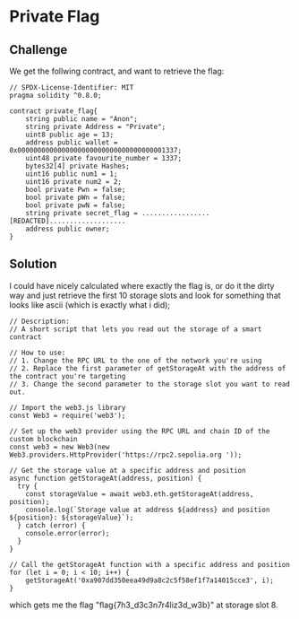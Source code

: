 # Private Flag

## Challenge 

We get the follwing contract, and want to retrieve the flag:

```
// SPDX-License-Identifier: MIT
pragma solidity ^0.8.0;

contract private_flag{
    string public name = "Anon";
    string private Address = "Private";
    uint8 public age = 13;
    address public wallet = 0x0000000000000000000000000000000000001337;
    uint48 private favourite_number = 1337;
    bytes32[4] private Hashes;
    uint16 public num1 = 1;
    uint16 private num2 = 2;
    bool private Pwn = false;
    bool private pWn = false;
    bool private pwN = false;
    string private secret_flag = .................[REDACTED]...................
    address public owner;
}
```

## Solution

I could have nicely calculated where exactly the flag is, or do it the dirty way and just retrieve the first 10 storage slots and look for something that looks like ascii (which is exactly what i did);

```
// Description:
// A short script that lets you read out the storage of a smart contract

// How to use:
// 1. Change the RPC URL to the one of the network you're using
// 2. Replace the first parameter of getStorageAt with the address of the contract you're targeting
// 3. Change the second parameter to the storage slot you want to read out.

// Import the web3.js library
const Web3 = require('web3');

// Set up the web3 provider using the RPC URL and chain ID of the custom blockchain
const web3 = new Web3(new Web3.providers.HttpProvider('https://rpc2.sepolia.org	'));

// Get the storage value at a specific address and position
async function getStorageAt(address, position) {
  try {
    const storageValue = await web3.eth.getStorageAt(address, position);
    console.log(`Storage value at address ${address} and position ${position}: ${storageValue}`);
  } catch (error) {
    console.error(error);
  }
}

// Call the getStorageAt function with a specific address and position
for (let i = 0; i < 10; i++) {
    getStorageAt('0xa907dd350eea49d9a8c2c5f58ef1f7a14015cce3', i);
}
```

which gets me the flag "flag{7h3_d3c3n7r4liz3d_w3b}" at storage slot 8.